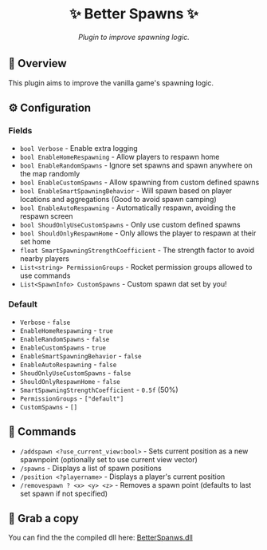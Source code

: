 <h1 align="center">✨ Better Spawns ✨</h1>

<h6 align="center"><em>Plugin to improve spawning logic.</em></h6>

## 📝 Overview
This plugin aims to improve the vanilla game's spawning logic.

## ⚙ Configuration

### Fields
- `bool Verbose` - Enable extra logging
- `bool EnableHomeRespawning` - Allow players to respawn home
- `bool EnableRandomSpawns` - Ignore set spawns and spawn anywhere on the map randomly
- `bool EnableCustomSpawns` - Allow spawning from custom defined spawns
- `bool EnableSmartSpawningBehavior` - Will spawn based on player locations and aggregations (Good to avoid spawn camping)
- `bool EnableAutoRespawning` - Automatically respawn, avoiding the respawn screen
- `bool ShoudOnlyUseCustomSpawns` - Only use custom defined spawns
- `bool ShouldOnlyRespawnHome` - Only allows the player to respawn at their set home
- `float SmartSpawningStrengthCoefficient` - The strength factor to avoid nearby players
- `List<string> PermissionGroups` - Rocket permission groups allowed to use commands
- `List<SpawnInfo> CustomSpawns` - Custom spawn dat set by you!

### Default
- `Verbose` - `false`
- `EnableHomeRespawning` - `true`
- `EnableRandomSpawns` - `false`
- `EnableCustomSpawns` - `true`
- `EnableSmartSpawningBehavior` - `false`
- `EnableAutoRespawning` - `false`
- `ShoudOnlyUseCustomSpawns` - `false`
- `ShouldOnlyRespawnHome` - `false`
- `SmartSpawningStrengthCoefficient` - `0.5f` (50%)
- `PermissionGroups` - `["default"]`
- `CustomSpawns` - `[]`

## 🔎 Commands
- `/addspawn <?use_current_view:bool>` - Sets current position as a new spawnpoint (optionally set to use current view vector)
- `/spawns` - Displays a list of spawn positions
- `/position <?playername>` - Displays a player's current position
- `/removespawn ? <x> <y> <z>` - Removes a spawn point (defaults to last set spawn if not specified)

## 💾 Grab a copy
You can find the the compiled dll here: [BetterSpanws.dll](../Plugins/BetterSpawns/bin/BetterSpawns.dll)
